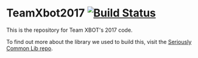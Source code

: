 # TeamXbot2017 [![Build Status](https://travis-ci.org/Team488/TeamXbot2017.svg?branch=master)](https://travis-ci.org/Team488/TeamXbot2017)

This is the repository for Team XBOT's 2017 code.

To find out more about the library we used to build this, visit the [Seriously Common Lib repo](https://github.com/Team488/SeriouslyCommonLib).
